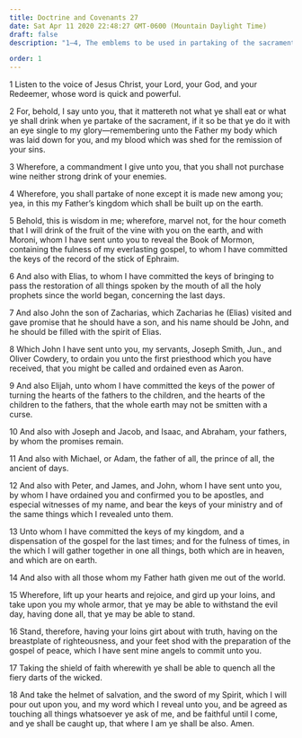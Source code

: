 ```yaml
---
title: Doctrine and Covenants 27
date: Sat Apr 11 2020 22:48:27 GMT-0600 (Mountain Daylight Time)
draft: false
description: "1–4, The emblems to be used in partaking of the sacrament are set forth; 5–14, Christ and His servants from all dispensations are to partake of the sacrament; 15–18, Put on the whole armor of God."

order: 1
---
```

    
1 Listen to the voice of Jesus Christ, your Lord, your God, and your Redeemer, whose word is quick and powerful.

2 For, behold, I say unto you, that it mattereth not what ye shall eat or what ye shall drink when ye partake of the sacrament, if it so be that ye do it with an eye single to my glory—remembering unto the Father my body which was laid down for you, and my blood which was shed for the remission of your sins.

3 Wherefore, a commandment I give unto you, that you shall not purchase wine neither strong drink of your enemies.

4 Wherefore, you shall partake of none except it is made new among you; yea, in this my Father’s kingdom which shall be built up on the earth.

5 Behold, this is wisdom in me; wherefore, marvel not, for the hour cometh that I will drink of the fruit of the vine with you on the earth, and with Moroni, whom I have sent unto you to reveal the Book of Mormon, containing the fulness of my everlasting gospel, to whom I have committed the keys of the record of the stick of Ephraim.

6 And also with Elias, to whom I have committed the keys of bringing to pass the restoration of all things spoken by the mouth of all the holy prophets since the world began, concerning the last days.

7 And also John the son of Zacharias, which Zacharias he (Elias) visited and gave promise that he should have a son, and his name should be John, and he should be filled with the spirit of Elias.

8 Which John I have sent unto you, my servants, Joseph Smith, Jun., and Oliver Cowdery, to ordain you unto the first priesthood which you have received, that you might be called and ordained even as Aaron.

9 And also Elijah, unto whom I have committed the keys of the power of turning the hearts of the fathers to the children, and the hearts of the children to the fathers, that the whole earth may not be smitten with a curse.

10 And also with Joseph and Jacob, and Isaac, and Abraham, your fathers, by whom the promises remain.

11 And also with Michael, or Adam, the father of all, the prince of all, the ancient of days.

12 And also with Peter, and James, and John, whom I have sent unto you, by whom I have ordained you and confirmed you to be apostles, and especial witnesses of my name, and bear the keys of your ministry and of the same things which I revealed unto them.

13 Unto whom I have committed the keys of my kingdom, and a dispensation of the gospel for the last times; and for the fulness of times, in the which I will gather together in one all things, both which are in heaven, and which are on earth.

14 And also with all those whom my Father hath given me out of the world.

15 Wherefore, lift up your hearts and rejoice, and gird up your loins, and take upon you my whole armor, that ye may be able to withstand the evil day, having done all, that ye may be able to stand.

16 Stand, therefore, having your loins girt about with truth, having on the breastplate of righteousness, and your feet shod with the preparation of the gospel of peace, which I have sent mine angels to commit unto you.

17 Taking the shield of faith wherewith ye shall be able to quench all the fiery darts of the wicked.

18 And take the helmet of salvation, and the sword of my Spirit, which I will pour out upon you, and my word which I reveal unto you, and be agreed as touching all things whatsoever ye ask of me, and be faithful until I come, and ye shall be caught up, that where I am ye shall be also. Amen.
